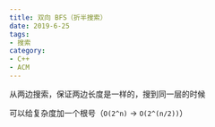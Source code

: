 ```yaml
---
title: 双向 BFS（折半搜索）
date: 2019-6-25
tags:
- 搜索
category:
- C++
- ACM
---
```


从两边搜索，保证两边长度是一样的，搜到同一层的时候

可以给复杂度加一个根号（`O(2^n)` -> `O(2^(n/2))`）
